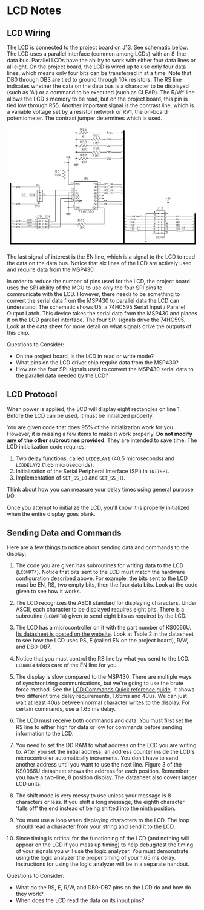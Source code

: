 # LCD Notes

## LCD Wiring

The LCD is connected to the project board on J13. See schematic below. The LCD uses a parallel interface (common among LCDs) with an 8-line data bus. Parallel LCDs have the ability to work with either four data lines or all eight. On the project board, the LCD is wired up to use only four data lines, which means only four bits can be transferred in at a time. Note that DB0 through DB3 are tied to ground through 10k resistors. The RS line indicates whether the data on the data bus is a character to be displayed (such as 'A') or a command to be executed (such as CLEAR). The R/W* line allows the LCD's memory to be read, but on the project board, this pin is tied low through R55. Another important signal is the contrast line, which is a variable voltage set by a resistor network or RV1, the on-board potentiometer. The contrast jumper determines which is used.

![LCD Schematic](lcd_schematic.jpg)

The last signal of interest is the EN line, which is a signal to the LCD to read the data on the data bus. Notice that six lines of the LCD are actively used and require data from the MSP430.

In order to reduce the number of pins used for the LCD, the project board uses the SPI ability of the MCU to use only the four SPI pins to communicate with the LCD. However, there needs to be something to convert the serial data from the MSP430 to parallel data the LCD can understand. The schematic shows U5, a 74HC595 Serial Input / Parallel Output Latch. This device takes the serial data from the MSP430 and places it on the LCD parallel interface. The four SPI signals drive the 74HC595. Look at the data sheet for more detail on what signals drive the outputs of this chip.

Questions to Consider:

- On the project board, is the LCD in read or write mode?
- What pins on the LCD driver chip require data from the MSP430?
- How are the four SPI signals used to convert the MSP430 serial data to the parallel data needed by the LCD?

## LCD Protocol

When power is applied, the LCD will display eight rectangles on line 1.  Before the LCD can be used, it must be initialized properly.

You are given code that does 95% of the initialization work for you. However, it is missing a few items to make it work properly. **Do not modify any of the other subroutines provided**. They are intended to save time. The LCD initialization code requires:

1. Two delay functions, called `LCDDELAY1` (40.5 microseconds) and `LCDDELAY2` (1.65 microseconds).
2. Initialization of the Serial Peripheral Interface (SPI) in `INITSPI`.
3. Implementation of `SET_SS_LO` and `SET_SS_HI`.

Think about how you can measure your delay times using general purpose I/O.

Once you attempt to initialize the LCD, you'll know it is properly initialized when the entire display goes blank.

## Sending Data and Commands

Here are a few things to notice about sending data and commands to the display:

1. The code you are given has subroutines for writing data to the LCD (`LCDWRT4`). Notice that bits sent to the LCD must match the hardware configuration described above. For example, the bits sent to the LCD must be EN, RS, two empty bits, then the four data bits. Look at the code given to see how it works.

2. The LCD recognizes the ASCII standard for displaying characters. Under ASCII, each character to be displayed requires eight bits. There is a subroutine (`LCDWRT8`) given to send eight bits as required by the LCD.

3. The LCD has a microcontroller on it with the part number of KS0066U. [Its datasheet is posted on the website](/datasheets/). Look at Table 2 in the datasheet to see how the LCD uses RS, E (called EN on the project board), R/W, and DB0-DB7.

4. Notice that you must control the RS line by what you send to the LCD. `LCDWRT4` takes care of the EN line for you.

5. The display is slow compared to the MSP430.  There are multiple ways of synchronizing communications, but we're going to use the brute force method.  See the [LCD Commands Quick reference guide](/datasheets/). It shows two different time delay requirements, 1.65ms and 40us. We can just wait at least 40us between normal character writes to the display.  For certain commands, use a 1.65 ms delay.

6. The LCD must receive both commands and data.  You must first set the RS line to either high for data or low for commands before sending information to the LCD.

7. You need to set the DD RAM to what address on the LCD you are writing to.  After you set the initial address, an address counter inside the LCD's microcontroller automatically increments.  You don't have to send another address until you want to use the next line.  Figure 3 of the KS0066U datasheet shows the address for each position. Remember you have a two-line, 8 position display. The datasheet also covers larger LCD units.

8. The shift mode is very messy to use unless your message is 8 characters or less.  If you shift a long message, the eighth character 'falls off' the end instead of being shifted into the ninth position.

9. You must use a loop when displaying characters to the LCD.  The loop should read a character from your string and send it to the LCD.

10. Since timing is critical for the functioning of the LCD (and nothing will appear on the LCD if you mess up timing) to help debug/test the timing of your signals you will use the logic analyzer.  You must demonstrate using the logic analyzer the proper timing of your 1.65 ms delay. Instructions for using the logic analyzer will be in a separate handout.

Questions to Consider:

- What do the RS, E, R/W, and DB0-DB7 pins on the LCD do and how do they work?
- When does the LCD read the data on its input pins?
